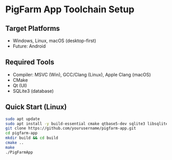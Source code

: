 # PigFarm App Toolchain Setup

## Target Platforms
- Windows, Linux, macOS (desktop-first)
- Future: Android

## Required Tools
- Compiler: MSVC (Win), GCC/Clang (Linux), Apple Clang (macOS)
- CMake
- Qt (UI)
- SQLite3 (database)

## Quick Start (Linux)
```bash
sudo apt update
sudo apt install -y build-essential cmake qtbase5-dev sqlite3 libsqlite3-dev
git clone https://github.com/yourusername/pigfarm-app.git
cd pigfarm-app
mkdir build && cd build
cmake ..
make
./PigFarmApp
```
